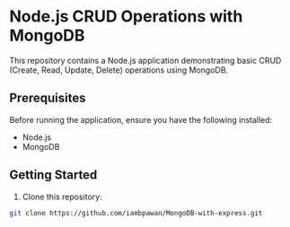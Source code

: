 # Node.js CRUD Operations with MongoDB

This repository contains a Node.js application demonstrating basic CRUD (Create, Read, Update, Delete) operations using MongoDB.

## Prerequisites

Before running the application, ensure you have the following installed:

- Node.js
- MongoDB

## Getting Started

1. Clone this repository:

```bash
git clone https://github.com/iambpawan/MongoDB-with-express.git
```

